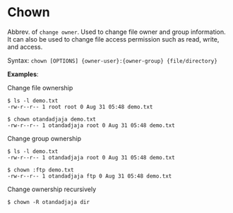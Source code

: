# Chown

Abbrev. of `change owner`. Used to change file owner and group information. It can also be used to change file access permission such as read, write, and access.

Syntax: `chown [OPTIONS] {owner-user}:{owner-group} {file/directory}`

**Examples**:

Change file ownership
```
$ ls -l demo.txt
-rw-r--r-- 1 root root 0 Aug 31 05:48 demo.txt

$ chown otandadjaja demo.txt
-rw-r--r-- 1 otandadjaja root 0 Aug 31 05:48 demo.txt
```

Change group ownership
```
$ ls -l demo.txt
-rw-r--r-- 1 otandadjaja root 0 Aug 31 05:48 demo.txt

$ chown :ftp demo.txt
-rw-r--r-- 1 otandadjaja ftp 0 Aug 31 05:48 demo.txt
```

Change ownership recursively
```
$ chown -R otandadjaja dir
```
